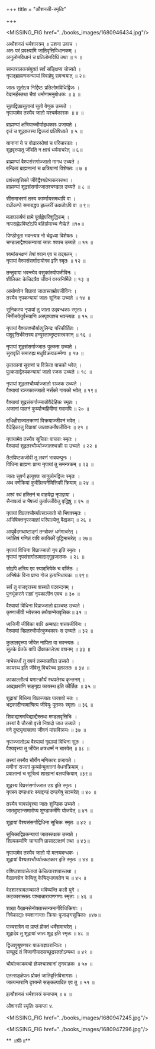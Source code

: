 +++
title = "औशनसी-स्मृतिः"

+++

<MISSING_FIG href="../books_images/1680946434.jpg"/>

अथौशनसं धर्मशास्त्रम् ॥ उशना उवाच ।  
अतः परं प्रवक्ष्यामि जातिवृत्तिविधानकम् ।  
अनुलोमविधानं च प्रतिलोमविधिं तथा ॥ १ ॥

सान्तरालकसंयुक्तं सर्वं सङ्क्षिप्य चोच्यते ।  
नृपाद्ब्राह्मणकन्यायां विवाहेषु समन्वयात् ॥ २॥

जातः सूतोऽत्र निर्द्दिष्टः प्रतिलोमविधिर्द्विजः ।  
वेदानर्हस्तथा चैषां धर्माणामनुबोधकः ॥ ३ ॥

सूताद्विप्रप्रसूतायां सुतो वेणुक उच्यते ।  
नृपायामेव तस्यैव जातो यश्चर्मकारकः ॥ ४ ॥

ब्राह्मण्यां क्षत्रियाच्चौर्याद्रथकारः प्रजायते ।  
वृत्तं च शूद्रवत्तस्य द्विजत्वं प्रतिषिध्यते ॥ ५ ॥

यानानां ये च वोढारस्तेषां च परिचारकाः ।  
शूद्रवृत्त्यातु जींवति न क्षात्रं धर्ममाचरेत् ॥ ६॥

ब्राह्मण्यां वैश्यसंसर्गाज्जातो मागध उच्यते ।  
बन्दित्वं ब्राह्मणानां च क्षत्रियाणां विशेषतः ॥ ७ ॥

प्रशंसावृत्तिको जीवेद्वैश्यप्रेष्यकरस्तथा ।  
ब्राह्मण्यां शूद्रसंसर्गाज्जातश्चण्डाल उच्यते ॥ ८ ॥

सीसमाभरणं तस्य कार्ष्णायसमथापि वा ।  
वध्रीकण्ठे समाबद्ध्य झल्लरीं कक्षतोऽपि वा ॥ ९॥

मलापकर्षणं ग्रामे पूर्वाह्णेपरिशुद्धिकम् ।  
नापराह्णेप्रविष्टोऽपि बहिर्ग्रामाच्च नैर्ऋते ॥१०॥

पिण्डीभूता भवन्त्यत्र नो चेद्वध्या विशेषतः ।  
चण्डालाद्वैश्यकन्यायां जातः श्वपच उच्यते ॥ ११ ॥

श्वमांसभक्षणं तेषां श्वान एव च तद्बलम् ।  
नृपायां वैश्यसंसर्गादायोगव इति स्मृतः ॥ १२ ॥

तन्तुवाया भवन्त्येव वसुकांस्योपजीविनः ।  
शीलिकाः केचिदत्रैव जीवनं वस्त्रनिर्मिते ॥ १३ ॥

आयोगवेन विप्रायां जातास्ताम्रोपजीविनः ।  
तस्यैव नृपकन्यायां जातः सूनिक उच्यते ॥ १४ ॥

सूनिकस्य नृपायां तु जाता उद्बन्धकाः स्मृताः ।  
निर्णेजयेयुर्वस्त्राणि अस्पृश्याश्च भवन्त्यतः ॥ १५ ॥

नृपायां वैश्यतश्चौर्यात्पुलिन्दः परिकीर्तितः ।  
पशुवृत्तिर्भवेत्तस्य हन्युस्तान्दुष्टसत्त्वकान् ॥ १६ ॥

नृपायां शूद्रसंसर्गाज्जातः पुल्कस उच्यते ।  
सुरावृतिं समारुह्य मधुविक्रयकर्म्मणा ॥ १७ ॥

कृतकानां सुराणां च विक्रेता पाचको भवेत् ।  
पुल्कसाद्वैश्यकन्यायां जातो रजक उच्यते ॥ १८ ॥

नृपायां शूद्रतश्चौर्य्याज्जातो रञ्जक उच्यते ।  
वैश्यायां रञ्जकाज्जातो नर्त्तको गायको भवेत् ॥ १९॥

वैश्यायां शूद्रसंसर्गाज्जातोवैदेहिकः स्मृतः ।  
अजानां पालनं कुर्य्यान्महिषीणां गवामपि ॥ २० ॥

दधिक्षीराज्यतक्राणां विक्रयाज्जीवनं भवेत् ।  
वैदेहिकात्तु विप्रायां जाताश्चर्मोपजीविनः ॥ २१ ॥

नृपायामेव तस्यैव सूचिकः पाचकः स्मृतः ।  
वैश्यायां शूद्रतश्चौर्य्याज्जातश्चक्री स उच्यते ॥ २२ ॥

तैलपिष्टकजीवी तु लवणं भावयन्पुनः ।  
विधिना ब्राह्मणः प्राप्य नृपायां तु समन्त्रकम् ॥ २३ ॥

जातः सुवर्ण इत्युक्तः सानुलोमद्विजः स्मृतः ।  
अथ वर्णकियां कुर्वन्नित्यनैमित्तिकीं क्रियाम् ॥ २४ ॥

अश्वं रथं हस्तिनं च वाहयेद्वा नृपाज्ञया ।  
सैनापत्यं च भैषज्यं कुर्याज्जीवेत्तु वृद्धिषु ॥ २५ ॥

नृपायां विप्रतश्चौर्य्यात्सञ्जातो यो भिषक्स्मृतः ।  
अभिषिक्तनृपस्याज्ञां परिपाल्येत्तु वैद्यकम् ॥ २६ ॥

आयुर्वेदमथाष्टाङ्गं तन्त्रोक्तं धर्ममाचरेत् ।  
ज्योतिषं गणितं वापि कायिकीं वृद्धिमाचरेत् ॥ २७॥

नृपायां विधिना विप्राज्जातो नृप इति स्मृतः ।  
नृपायां नृपसंसर्गात्प्रमादाद्गूढजातकः ॥ २८ ॥

सोऽपि क्षत्रिय एव स्यादभिषेके च वर्जितः ।  
अभिषेकं विना प्राप्य गोज इत्यभिधायकः ॥ २९॥

सर्वं तु राजवृत्तस्य शस्यते पदवन्दनम् ।  
पुनर्भूकरणे राज्ञां नृपकालीन एवच ॥ ३० ॥

वैश्यायां विधिना विप्राज्जातो ह्यञ्चष्ठ उच्यते ।  
कृष्णाजीवी भवेत्तस्य तथैवाग्नेयवृत्तिकः॥ ३१ ॥

ध्वजिनी जीविका वापि अम्बष्ठाः शस्त्रजीविनः ।  
वैश्यायां विप्रतश्चौर्यात्कुम्भकारः स उच्यते ॥ ३२ ॥

कुलालवृत्त्या जीवेत नापिता वा भवन्त्यतः ।  
सूतके प्रेतके वापि दीक्षाकालेऽथ वापनम् ॥ ३३ ॥

नाभेरूर्ध्वं तु वपनं तस्मान्नापित उच्यते ।  
कायस्थ इति जीवेत्तु विचरेच्च इतस्ततः ॥ ३४ ॥

काकाल्लौल्यं यमात्क्रौर्यं स्थपतेरथ कृन्तनम् ।  
आद्यक्षराणि सङ्गृह्य कायस्थ इति कीर्तितः ॥ ३५ ॥

शूद्रायां विधिना विप्राज्जातः पारशवो मतः ।  
भद्रकादीन्समाश्रित्य जीवेयुः पूतकाः स्मृताः ॥ ३६ ॥

शिवाद्यागमविद्याद्यैस्तथा मण्डलवृत्तिभिः ।  
तस्यां वै चौरसो वृत्तो निषादो जात उच्यते ।  
वने दुष्टमृगान्हत्वा जीवनं मांसविक्रयः ॥ ३७ ॥

नृपाज्जातोऽथ वैश्यायां गृह्यायां विधिना सुतः ।  
वैश्यवृत्त्या तु जीवेत क्षत्रधर्म्मं न चारयेत् ॥ ३८ ॥

तस्यां तस्यैव चौर्येण मणिकारः प्रजायते ।  
मणीनां राजतां कुर्य्यान्मुक्तानां वेधनक्रियाम् ।  
प्रवालानां च सूत्रित्वं शाखानां वलयक्रियाम् ॥३९॥

शूद्रस्य विप्रसंसर्गाज्जात उग्र इति स्मृतः ।  
नृपस्य दण्डधारः स्याद्दण्डं दण्ड्येषु सञ्चरेत् ॥ ४० ॥

तस्यैव चावसंवृत्त्या जातः शुण्डिक उच्यते ।  
जातदुष्टान्समारोप्य शुण्डाकर्मणि योजयेत् ॥ ४१ ॥

शूद्रायां वैश्यसंसर्गाद्विधिना सूचिकः स्मृतः ॥ ४२ ॥

सूचिकाद्विप्रकन्यायां जातस्तक्षक उच्यते ।  
शिल्पकर्माणि चान्यानि प्रासादलक्षणं तथा ॥ ४३॥

नृपायामेव तस्यैव जातो यो मत्स्यबन्धकः ।  
शूद्रायां वैश्यतश्चौर्य्यात्कटकार इति स्मृतः ॥ ४४ ॥

वशिष्ठशापात्त्रेतायां केचित्पारशवास्तथा ।  
वैखानसेन केचित्तु केचिद्भागवतेन च ॥ ४५ ॥

वेदशास्त्रावलम्बास्ते भविष्यन्ति कलौ युगे ।  
कटकारास्ततः पश्चान्नारायणगणाः स्मृताः ॥ ४६ ॥

शाखा वैखानसेनोक्तास्तन्त्रमार्गविधिक्रियाः ।  
निषेकाद्याः श्मशानान्ताः क्रियाः पूजाङ्गसूचिकाः ॥४७॥

पञ्चरात्रेण वा प्राप्तं प्रोक्तं धर्मंसमाचरेत् ।  
शूद्रादेव तु शूद्रायां जातः शूद्र इति स्मृतः ॥ ४८ ॥

द्विजशुश्रूषणपरः पाकयज्ञपरान्वितः ।  
सच्छूद्रं तं विजानीयादसच्छूद्रस्ततोऽन्यथा ॥ ४९ ॥

चौर्यात्काकवचो ज्ञेयश्चाश्वानां तृणवाहकः ॥ ५० ॥

एतत्सङ्क्षेपतः प्रोक्तं जातिवृत्तिविभागशः ।  
जात्यन्तराणि दृश्यन्ते सङ्कल्पादित एव तु ॥ ५१ ॥

   इत्यौशनसं धर्मशास्त्रं समाप्तम् ॥ ४ ॥

औशनसी स्मृतिः समाप्ता ४.

<MISSING_FIG href="../books_images/1680947245.jpg"/>

<MISSING_FIG href="../books_images/1680947296.jpg"/>

** ॥श्रीः॥**

